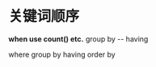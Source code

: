 # 关键词顺序

**when use count() etc.**
group by   --  having

where     group by     having    order by



